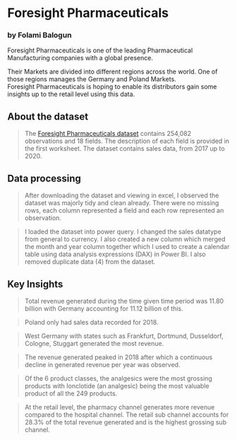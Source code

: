 # Foresight Pharmaceuticals
### by Folami Balogun

Foresight Pharmaceuticals is one of the leading Pharmaceutical Manufacturing companies with a global presence.

Their Markets are divided into different regions across the world. One of those regions manages the Germany and Poland Markets.  
Foresight Pharmaceuticals is hoping to enable its distributors gain some insights up to the retail level using this data. 
## About the dataset
>The [Foresight Pharmaceuticals dataset](https://foresightbi.com.ng/practice-data/3-datasets-for-your-portfolio/) contains 254,082 observations and 18 fields. The description of each field is provided in the first worksheet. The dataset contains sales data, from 2017 up to 2020.

## Data processing
> After downloading the dataset and viewing in excel, I observed the dataset was majorly tidy and clean already. There were no missing rows, each column represented a field and each row represented an observation.

> I loaded the dataset into power query. I changed the sales datatype from general to currency. I also created a new column which merged the month and year column together which I used to create a calendar table using data analysis expressions (DAX) in Power BI. I also removed duplicate data (4) from the dataset.

## Key Insights
>Total revenue generated during the time given time period was 11.80 billion with Germany accounting for 11.12 billion of this. 

>Poland only had sales data recorded for 2018. 

> West Germany with states such as Frankfurt, Dortmund, Dusseldorf, Cologne, Stuggart generated the most revenue. 

>The revenue generated peaked in 2018 after which a continuous decline in generated revenue per year was observed.  

> Of the 6 product classes, the analgesics were the most grossing products with Ionclotide (an analgesic) being the most valuable product of all the 249 products.

> At the retail level, the pharmacy channel generates more revenue compared to the hospital channel. The retail sub channel accounts for 28.3% of the total revenue generated and is the highest grossing sub channel.
